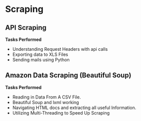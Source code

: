 # Scraping

<h2>API Scraping</h2>
<b>Tasks Performed</b>

- Understanding Request Headers with api calls
- Exporting data to XLS Files
- Sending mails using Python

<h2>Amazon Data Scraping (Beautiful Soup)</h2>
<b>Tasks Performed</b>

- Reading in Data From A CSV File.
- Beautiful Soup and lxml working
- Navigating HTML docs and extracting all useful Information.
- Utilizing Multi-Threading to Speed Up Scraping
